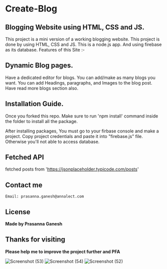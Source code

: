 # Create-Blog

## Blogging Website using HTML, CSS and JS.
This project is a mini version of a working blogging website. This project is done by using HTML, CSS and JS. This is a node.js app. And using firebase as its database. Features of this Site :-

## Dynamic Blog pages.
Have a dedicated editor for blogs.
You can add/make as many blogs you want.
You can add Headings, paragraphs, and Images to the blog post.
Have read more blogs section also.

## Installation Guide.
Once you forked this repo. Make sure to run 'npm install' command inside the folder to install all the package.

After installing packages, You must go to your firbase console and make a project. Copy project credentials and paste it into "firebase.js" file. Otherwise you'll not able to access database.

## Fetched API
fetched posts from 'https://jsonplaceholder.typicode.com/posts'


## Contact me

```
Email: prasanna.ganesh@annalect.com
```

## License
**Made by Prasanna Ganesh**


## Thanks for visiting
**Please help me to improve the project further and PFA**





![Screenshot (53)](https://user-images.githubusercontent.com/120724118/212616100-a4bdede3-aec0-4619-9af1-1c74fea56b8c.png)
![Screenshot (54)](https://user-images.githubusercontent.com/120724118/212616114-18c26946-aa52-4cf4-889f-f65a990b7201.png)
![Screenshot (52)](https://user-images.githubusercontent.com/120724118/212616126-34cc6612-13ae-4c53-8215-05d3dd473f64.png)
